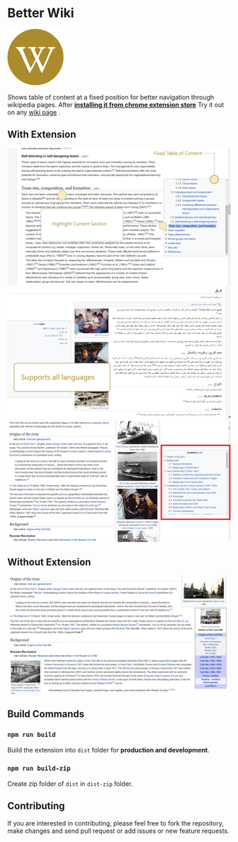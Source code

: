 # Better Wiki

![icon of project better wiki](./src/icons/icon-128.png)

Shows table of content at a fixed position for better navigation through wikipedia pages. After **[installing it from chrome extension store](https://chrome.google.com/webstore/detail/better-wiki/bnkpcjahlgjdhiomignedejifpniiijo)** Try it out on any [wiki page](https://en.wikipedia.org/wiki/Cold_War) .

## With Extension
![with-extension](./screenshots/with-extension-detailed.png)
![with-extension](./screenshots/right-to-left.png)
![with-extension](./screenshots/withExtension.png)

## Without Extension
![without-extension](./screenshots/withoutExtension.png)

## Build Commands

### `npm run build`

Build the extension into `dist` folder for **production and development**.

### `npm run build-zip`

Create zip folder of `dist` in `dist-zip` folder.

## Contributing

If you are interested in contributing, please feel free to fork the repository, make changes and send pull request or add issues or new feature requests.